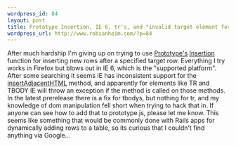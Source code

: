 ```yaml
--- 
wordpress_id: 84
layout: post
title: Prototype Insertion, IE 6, tr's, and "invalid target element for this operation..."
wordpress_url: http://www.robsanheim.com/?p=84
---
```

After much hardship I'm giving up on trying to use <a href="http://prototype.conio.net/">Prototype's</a> <a href="http://www.sergiopereira.com/articles/prototype.js.html#Abstract.Insertion">Insertion</a> function for inserting new rows after a specified target row.  Everything I try works in Firefox but blows out in IE 6, which is the "supported platform".   After some searching it seems IE has inconsistent support for the <a href="http://msdn.microsoft.com/workshop/author/dhtml/reference/methods/insertadjacenthtml.asp">insertAdjacentHTML</a> method, and apparently for elements like TR and TBODY IE will throw an exception if the method is called on those methods.  In the latest prerelease there is a fix for tbodys, but nothing for tr, and my knowledge of dom manipulation fell short when trying to hack that in.  If anyone can see how to add that to prototype.js, please let me know.  This seems like something that would be commonly done with Rails apps for dynamically adding rows to a table, so its curious that I couldn't find anything via Google...
